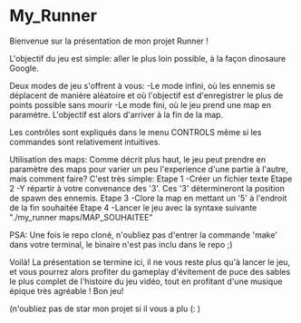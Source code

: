 # My_Runner

Bienvenue sur la présentation de mon projet Runner !

L'objectif du jeu est simple: aller le plus loin possible, à la façon dinosaure Google.

Deux modes de jeu s'offrent à vous:
-Le mode infini, où les ennemis se déplacent de manière aléatoire et où l'objectif est d'enregistrer le plus de points possible sans mourir
-Le mode fini, où le jeu prend une map en paramètre. L'objectif est alors d'arriver à la fin de la map.

Les contrôles sont expliqués dans le menu CONTROLS même si les commandes sont relativement intuitives.

Utilisation des maps:
Comme décrit plus haut, le jeu peut prendre en paramètre des maps pour varier un peu l'experience d'une partie à l'autre, mais comment faire?
C'est très simple:
Etape 1
-Créer un fichier texte
Etape 2
-Y répartir à votre convenance des '3'. Ces '3' détermineront la position de spawn des ennemis.
Etape 3
-Clore la map en mettant un '5' à l'endroit de la fin souhaitée
Etape 4
-Lancer le jeu avec la syntaxe suivante "./my_runner maps/MAP_SOUHAITEE"

PSA: Une fois le repo cloné, n'oubliez pas d'entrer la commande 'make' dans votre terminal, le binaire n'est pas inclu dans le repo ;)

Voilà! La présentation se termine ici, il ne vous reste plus qu'à lancer le jeu, et vous pourrez alors profiter du gameplay 
d'évitement de puce des sables le plus complet de l'histoire du jeu vidéo, tout en profitant d'une musique épique très agréable !
Bon jeu!

(n'oubliez pas de star mon projet si il vous a plu (: )
